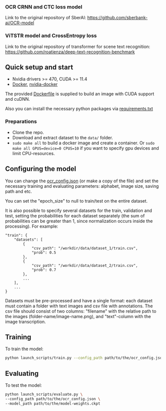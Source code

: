 ### OCR CRNN and CTC loss model
Link to the original repository of SberAI:
https://github.com/sberbank-ai/OCR-model

### ViTSTR model and CrossEntropy loss
Link to the original repository of transformer for scene text recognition:  
https://github.com/roatienza/deep-text-recognition-benchmark  

## Quick setup and start

- Nvidia drivers >= 470, CUDA >= 11.4
- [Docker](https://docs.docker.com/engine/install/ubuntu/), [nvidia-docker](https://github.com/NVIDIA/nvidia-docker)

The provided [Dockerfile](Dockerfile) is supplied to build an image with CUDA support and cuDNN.

Also you can install the necessary python packages via [requirements.txt](requirements.txt)

### Preparations

- Clone the repo.
- Download and extract dataset to the `data/` folder.
- `sudo make all` to build a docker image and create a container.
  Or `sudo make all GPUS=device=0 CPUS=10` if you want to specify gpu devices and limit CPU-resources.

## Configuring the model

You can change the [ocr_config.json](configs/ocr_config.json) (or make a copy of the file) and set the necessary training and evaluating parameters: alphabet, image size, saving path and etc.

You can set the "epoch_size" to null to train/test on the entire dataset.

It is also possible to specify several datasets for the train, validation and test, setting the probabilities for each dataset separately (the sum of probabilities can be greater than 1, since normalization occurs inside the processing). For example:

```
"train": {
    "datasets": [
        {
            "csv_path": "/workdir/data/dataset_1/train.csv",
            "prob": 0.5
        },
        {
            "csv_path": "/workdir/data/dataset_2/train.csv",
            "prob": 0.7
        },
        ...
    ],
    ...
}
```
Datasets must be pre-processed and have a single format: each dataset must contain a folder with text images and csv file with annotations. The csv file should consist of two columns: "filename" with the relative path to the images (folder-name/image-name.png), and "text"-column with the image transcription.

## Training

To train the model:

```bash
python launch_scripts/train.py --config_path path/to/the/ocr_config.json
```

## Evaluating

To test the model:

```bash
python launch_scripts/evaluate.py \
--config_path path/to/the/ocr_config.json \
--model_path path/to/the/model-weights.ckpt
```
